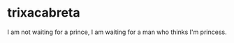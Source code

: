 trixacabreta
============

I am not waiting for a prince, I am waiting for a man who thinks I'm princess.